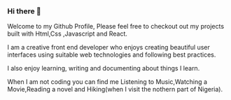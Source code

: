 ### Hi there 👋

Welcome to my Github Profile, Please feel free to checkout out my projects built with Html,Css ,Javascript and React.

I am a creative front end developer who enjoys creating beautiful user interfaces using suitable web technologies and following best practices.

I also enjoy learning, writing and documenting about things I learn.

When I am not coding you can find me Listening to Music,Watching a Movie,Reading a novel and Hiking(when I visit the nothern part of Nigeria).

<!--
**Omokiti/Omokiti** is a ✨ _special_ ✨ repository because its `README.md` (this file) appears on your GitHub profile.

Here are some ideas to get you started:

- 🔭 I’m currently working on ...
- 🌱 I’m currently learning ...
- 👯 I’m looking to collaborate on ...
- 🤔 I’m looking for help with ...
- 💬 Ask me about ...
- 📫 How to reach me: ...
- 😄 Pronouns: ...
- ⚡ Fun fact: ...
-->
